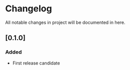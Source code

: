 # Changelog
All notable changes in project will be documented in here.

## [0.1.0]

### Added
- First release candidate

